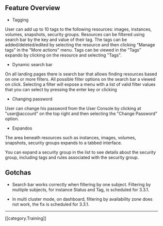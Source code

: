 ## Feature Overview

* Tagging

User can add up to 10 tags to the following resources: images, instances, volumes, snapshots, security groups. Resources can be filtered using search bar by the key and value of their tag. The tags can be added/deleted/edited by selecting the resource and then clicking "Manage tags" in the "More actions" menu. Tags can be viewed in the "Tags" expando by clicking on the resource and selecting "Tags".

* Dynamic search bar 

On all landing pages there is search bar that allows finding resources based on one or more filters. 
All possible filter options on the search bar a viewed on click.
Selecting a filter will expose a menu with a list of valid filter values
that you can select by pressing the enter key or clicking

* Changing password

User can change his password from the User Console by clicking at "user@account" on the top right and then  selecting the "Change Password" option. 

* Expandos

The area beneath resources such as instances, images, volumes, snapshots, security groups expands to a tabbed interface.

You can expand a security group in the list to see details about the security group, including tags and rules associated
with the security group.

## Gotchas

* Search bar works correctly when filtering by one subject. Filtering by multiple subjects, for instance Status and Tag, is scheduled for 3.3.1.

* In multi cluster mode, on dashboard, filtering by availability zone does not work, the fix is scheduled for 3.3.1.



*****
[[category.Training]]